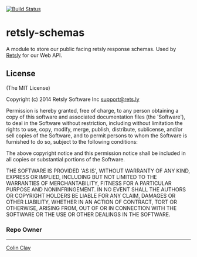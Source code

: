 [![Build Status](https://travis-ci.org/Retsly/retsly-schemas.svg)](https://travis-ci.org/Retsly/retsly-schemas)

# retsly-schemas

A module to store our public facing retsly response schemas.
Used by [Retsly](https://rets.ly/) for our Web API.


## License

(The MIT License)

Copyright (c) 2014 Retsly Software Inc <support@rets.ly>

Permission is hereby granted, free of charge, to any person obtaining a
copy of this software and associated documentation files (the 'Software'),
to deal in the Software without restriction, including without limitation
the rights to use, copy, modify, merge, publish, distribute, sublicense,
and/or sell copies of the Software, and to permit persons to whom the
Software is furnished to do so, subject to the following conditions:

The above copyright notice and this permission notice shall be included
in all copies or substantial portions of the Software.

THE SOFTWARE IS PROVIDED 'AS IS', WITHOUT WARRANTY OF ANY KIND, EXPRESS
OR IMPLIED, INCLUDING BUT NOT LIMITED TO THE WARRANTIES OF MERCHANTABILITY,
FITNESS FOR A PARTICULAR PURPOSE AND NONINFRINGEMENT. IN NO EVENT SHALL
THE AUTHORS OR COPYRIGHT HOLDERS BE LIABLE FOR ANY CLAIM, DAMAGES OR OTHER
LIABILITY, WHETHER IN AN ACTION OF CONTRACT, TORT OR OTHERWISE, ARISING
FROM, OUT OF OR IN CONNECTION WITH THE SOFTWARE OR THE USE OR OTHER
DEALINGS IN THE SOFTWARE.

### Repo Owner
---
[Colin Clay](http://github.com/cmclay)
